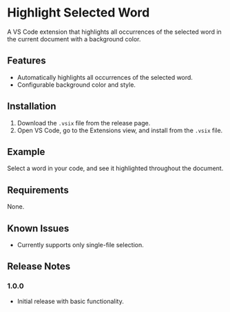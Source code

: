 # Highlight Selected Word

A VS Code extension that highlights all occurrences of the selected word in the current document with a background color.

## Features

- Automatically highlights all occurrences of the selected word.
- Configurable background color and style.

## Installation

1. Download the `.vsix` file from the release page.
2. Open VS Code, go to the Extensions view, and install from the `.vsix` file.

## Example

Select a word in your code, and see it highlighted throughout the document.

## Requirements

None.

## Known Issues

- Currently supports only single-file selection.

## Release Notes

### 1.0.0
- Initial release with basic functionality.
